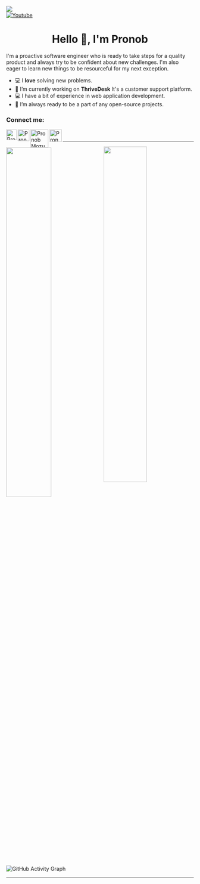 [](http://hits.dwyl.com/pronob1010/pronob1010)
<img src="https://komarev.com/ghpvc/?username=pronob1010"> <br>
[![Youtube](https://img.shields.io/static/v1?message=Subscribe&logo=YouTube&color=FF0000&style=for-the-badge)][youtube]

[youtube]: https://www.youtube.com/c/pronobmozumder?sub_confirmation=1
<h1 align="center"> Hello 👋, I'm Pronob </h1>
 
I'm a proactive software engineer who is ready to take steps for a quality product and always try to be confident about new challenges. I'm also eager to learn new things to be resourceful for my next exception.


- 💻 I **love** solving new problems.
- 🔭 I’m currently working on **ThriveDesk** It's a customer support platform. 
- 💻 I have a bit of experience in web application development.
- 👯 I’m always ready to be a part of any open-source projects.


 
<h3> Connect me: </h3>
 
<a href="https://www.pronob.me"> <img align="left" alt="Pronob | Website" width="28px" src="https://firebasestorage.googleapis.com/v0/b/web-johannesmilke.appspot.com/o/other%2Fsocial%2Fwebsite.png?alt=media"></a>

<a href="https://www.linkedin.com/in/pronobmozumder/"><img align="left" alt="Pronob Mozumder | LinkedIn" width="31px" src="https://firebasestorage.googleapis.com/v0/b/web-johannesmilke.appspot.com/o/other%2Fsocial%2Flinkedin.png?alt=media"></a>

<a href="https://www.facebook.com/pronob1010"><img align="left" alt="Pronob Mozumder | Facebook" width="48px" src="https://www.elliotcolburn.co.uk/sites/www.elliotcolburn.co.uk/files/2021-03/Facebook-logo.png" /></a>

<a href="https://www.youtube.com/c/pronobmozumder?sub_confirmation=1"><img align="left" alt="Pronob Mozumder | Youtube" width="33px" src="https://firebasestorage.googleapis.com/v0/b/web-johannesmilke.appspot.com/o/other%2Fsocial%2Fyoutube.png?alt=media"/></a><br>


---
<img  src="https://github-readme-stats.vercel.app/api?username=pronob1010&show_icons=true&hide_border=true&theme=tokyonight" width="48%" align="right" >
<img  src="https://github-readme-streak-stats.herokuapp.com/?user=pronob1010&theme=tokyonight&hide_border=true" width="49%" >

![GitHub Activity Graph](https://activity-graph.herokuapp.com/graph?username=pronob1010&bg_color=000000&color=4fff67&line=4fff67&point=ffffff&area=true&hide_border=true)

---


 
